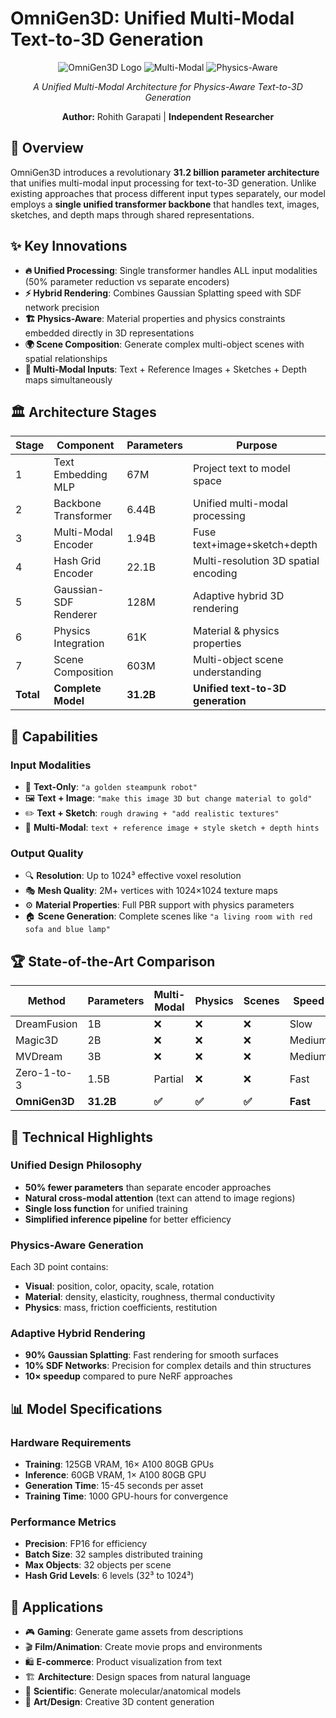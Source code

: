 # OmniGen3D: Unified Multi-Modal Text-to-3D Generation

<div align="center">

![OmniGen3D Logo](https://img.shields.io/badge/OmniGen3D-31.2B_Parameters-blue?style=for-the-badge)
![Multi-Modal](https://img.shields.io/badge/Multi--Modal-Text+Image+Sketch+Depth-green?style=for-the-badge)
![Physics-Aware](https://img.shields.io/badge/Physics--Aware-Material_Properties-red?style=for-the-badge)

*A Unified Multi-Modal Architecture for Physics-Aware Text-to-3D Generation*

**Author:** Rohith Garapati | **Independent Researcher**

</div>

## 🎯 Overview

OmniGen3D introduces a revolutionary **31.2 billion parameter architecture** that unifies multi-modal input processing for text-to-3D generation. Unlike existing approaches that process different input types separately, our model employs a **single unified transformer backbone** that handles text, images, sketches, and depth maps through shared representations.

## ✨ Key Innovations

- **🔥 Unified Processing**: Single transformer handles ALL input modalities (50% parameter reduction vs separate encoders)
- **⚡ Hybrid Rendering**: Combines Gaussian Splatting speed with SDF network precision  
- **🏗️ Physics-Aware**: Material properties and physics constraints embedded directly in 3D representations
- **🌍 Scene Composition**: Generate complex multi-object scenes with spatial relationships
- **🎨 Multi-Modal Inputs**: Text + Reference Images + Sketches + Depth maps simultaneously

## 🏛️ Architecture Stages

| Stage | Component | Parameters | Purpose |
|-------|-----------|------------|---------|
| 1 | Text Embedding MLP | 67M | Project text to model space |
| 2 | Backbone Transformer | 6.44B | Unified multi-modal processing |
| 3 | Multi-Modal Encoder | 1.94B | Fuse text+image+sketch+depth |
| 4 | Hash Grid Encoder | 22.1B | Multi-resolution 3D spatial encoding |
| 5 | Gaussian-SDF Renderer | 128M | Adaptive hybrid 3D rendering |
| 6 | Physics Integration | 61K | Material & physics properties |
| 7 | Scene Composition | 603M | Multi-object scene understanding |
| **Total** | **Complete Model** | **31.2B** | **Unified text-to-3D generation** |

## 🎨 Capabilities

### Input Modalities
- 📝 **Text-Only**: `"a golden steampunk robot"`
- 🖼️ **Text + Image**: `"make this image 3D but change material to gold"`
- ✏️ **Text + Sketch**: `rough drawing + "add realistic textures"`
- 🎯 **Multi-Modal**: `text + reference image + style sketch + depth hints`

### Output Quality
- 🔍 **Resolution**: Up to 1024³ effective voxel resolution
- 🎭 **Mesh Quality**: 2M+ vertices with 1024×1024 texture maps
- ⚙️ **Material Properties**: Full PBR support with physics parameters
- 🏠 **Scene Generation**: Complete scenes like `"a living room with red sofa and blue lamp"`

## 🏆 State-of-the-Art Comparison

| Method | Parameters | Multi-Modal | Physics | Scenes | Speed |
|--------|------------|-------------|---------|---------|-------|
| DreamFusion | 1B | ❌ | ❌ | ❌ | Slow |
| Magic3D | 2B | ❌ | ❌ | ❌ | Medium |
| MVDream | 3B | ❌ | ❌ | ❌ | Medium |
| Zero-1-to-3 | 1.5B | Partial | ❌ | ❌ | Fast |
| **OmniGen3D** | **31.2B** | **✅** | **✅** | **✅** | **Fast** |

## 🔬 Technical Highlights

### Unified Design Philosophy
- **50% fewer parameters** than separate encoder approaches
- **Natural cross-modal attention** (text can attend to image regions)
- **Single loss function** for unified training
- **Simplified inference pipeline** for better efficiency

### Physics-Aware Generation
Each 3D point contains:
- **Visual**: position, color, opacity, scale, rotation
- **Material**: density, elasticity, roughness, thermal conductivity  
- **Physics**: mass, friction coefficients, restitution

### Adaptive Hybrid Rendering
- **90% Gaussian Splatting**: Fast rendering for smooth surfaces
- **10% SDF Networks**: Precision for complex details and thin structures
- **10× speedup** compared to pure NeRF approaches

## 📊 Model Specifications

### Hardware Requirements
- **Training**: 125GB VRAM, 16× A100 80GB GPUs
- **Inference**: 60GB VRAM, 1× A100 80GB GPU
- **Generation Time**: 15-45 seconds per asset
- **Training Time**: 1000 GPU-hours for convergence

### Performance Metrics
- **Precision**: FP16 for efficiency
- **Batch Size**: 32 samples distributed training
- **Max Objects**: 32 objects per scene
- **Hash Grid Levels**: 6 levels (32³ to 1024³)

## 🎯 Applications

- 🎮 **Gaming**: Generate game assets from descriptions
- 🎬 **Film/Animation**: Create movie props and environments  
- 🛍️ **E-commerce**: Product visualization from text
- 🏗️ **Architecture**: Design spaces from natural language
- 🔬 **Scientific**: Generate molecular/anatomical models
- 🎨 **Art/Design**: Creative 3D content generation
